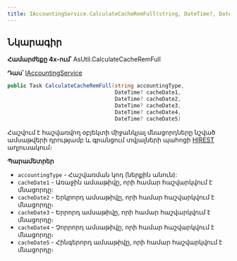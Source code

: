 ```yaml
---
title: IAccountingService.CalculateCacheRemFull(string, DateTime?, DateTime?, DateTime?, DateTime?, DateTime?) մեթոդ
---
```


## Նկարագիր

**Համարժեքը 4x-ում՝** AsUtil.CalculateCacheRemFull

**Դաս՝** [IAccountingService](../IAccountingService.md)

```c#
public Task CalculateCacheRemFull(string accountingType, 
                                  DateTime? cacheDate1, 
                                  DateTime? cacheDate2, 
                                  DateTime? cacheDate3, 
                                  DateTime? cacheDate4, 
                                  DateTime? cacheDate5)
```

Հաշվում է հաշվառվող օբյեկտի միջանկյալ մնացորդները նշված ամսաթվերի դրությամբ և գրանցում տվյալների պահոցի [HIREST](https://armsoft.github.io/as4x-docs/HTM/ProgrGuide/Database/Hirest.html) աղյուսակում։

**Պարամետրեր**

* `accountingType` - Հաշվառման կոդ (ներքին անուն):
* `cacheDate1` - Առաջին ամսաթիվը, որի համար հաշվարկվում է մնացորդը:
* `cacheDate2` - Երկրորդ ամսաթիվը, որի համար հաշվարկվում է մնացորդը։
* `cacheDate3` - Երրորդ ամսաթիվը, որի համար հաշվարկվում է մնացորդը։
* `cacheDate4` - Չորրորդ ամսաթիվը, որի համար հաշվարկվում է մնացորդը։
* `cacheDate5` - Հինգերորդ ամսաթիվը, որի համար հաշվարկվում է մնացորդը։
